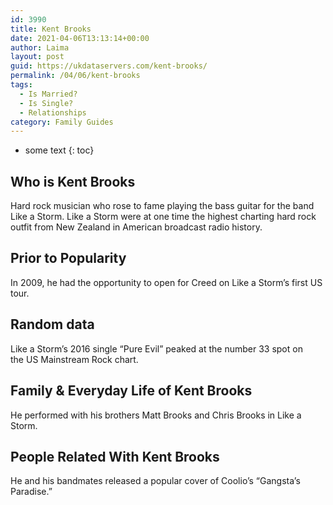 ```yaml
---
id: 3990
title: Kent Brooks
date: 2021-04-06T13:13:14+00:00
author: Laima
layout: post
guid: https://ukdataservers.com/kent-brooks/
permalink: /04/06/kent-brooks
tags:
  - Is Married?
  - Is Single?
  - Relationships
category: Family Guides
---
```


* some text
{: toc}


## Who is Kent Brooks
                  
                  
                  
Hard rock musician who rose to fame playing the bass guitar for the band Like a Storm. Like a Storm were at one time the highest charting hard rock outfit from New Zealand in American broadcast radio history. 
                  
              
            
              
            
                
                
                
## Prior to Popularity
                  
                  
                  
In 2009, he had the opportunity to open for Creed on Like a Storm&#8217;s first US tour.
                  
              
            
              
            
                
                
                
## Random data
                  
                  
                  
Like a Storm&#8217;s 2016 single &#8220;Pure Evil&#8221; peaked at the number 33 spot on the US Mainstream Rock chart. 
                  
              
            
              
            
                
                
                
## Family & Everyday Life of Kent Brooks
                  
                  
                  
He performed with his brothers Matt Brooks and Chris Brooks in Like a Storm. 
                  
              
            
              
            
                
                
                
## People Related With Kent Brooks
                  
                  
                  
He and his bandmates released a popular cover of Coolio&#8217;s &#8220;Gangsta&#8217;s Paradise.&#8221;
                  
              
            
              
            
                
              
            
              
              
            
            
              
            
          
          
          